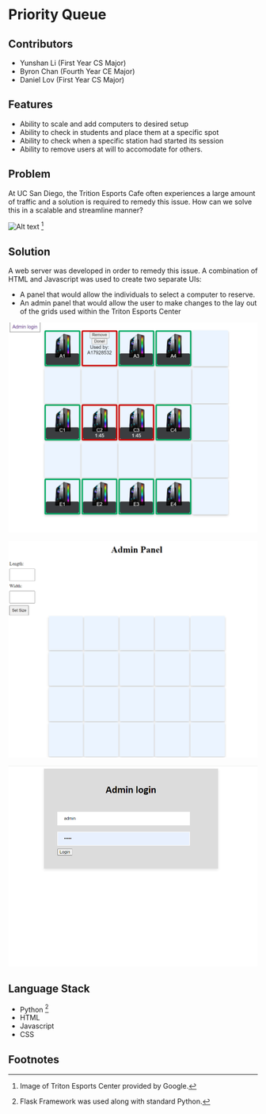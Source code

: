 # Priority Queue

Contributors
--
- Yunshan Li (First Year CS Major)
- Byron Chan (Fourth Year CE Major)
- Daniel Lov (First Year CS Major)

Features
--

- Ability to scale and add computers to desired setup
- Ability to check in students and place them at a specific spot
- Ability to check when a specific station had started its session
- Ability to remove users at will to accomodate for others.



Problem
--
At UC San Diego, the Trition Esports Cafe often experiences a large amount of traffic and a solution is required to remedy this issue. How can we solve this in a scalable and streamline manner?

![Alt text](https://lh3.googleusercontent.com/p/AF1QipMruZiZX6rRSTMla-ayJ-_oF2jyCrAcN5GmbTIk=s1360-w1360-h1020) [^2]

Solution
--
A web server was developed in order to remedy this issue. A combination of HTML and Javascript was used to create two separate UIs: 
- A panel that would allow the individuals to select a computer to reserve.
- An admin panel that would allow the user to make changes to the lay out of the grids used within the Triton Esports Center


![Alt text](<homepage pcs.png>)

![Alt text](adminpage.png)

![Alt text](loginpage.png)

Language Stack
--
- Python [^1]
- HTML
- Javascript
- CSS


Footnotes
--
[^1]: Flask Framework was used along with standard Python.
[^2]: Image of Triton Esports Center provided by Google.